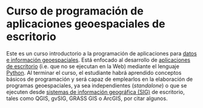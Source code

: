 # Curso de programación de aplicaciones geoespaciales de escritorio

Este es un curso introductorio a la programación de aplicaciones para [datos e información geoespaciales](https://es.wikipedia.org/wiki/Informaci%C3%B3n_geogr%C3%A1fica). Está enfocado al desarrollo de [aplicaciones de escritorio](https://es.wikipedia.org/wiki/Aplicaci%C3%B3n_de_escritorio) (i.e. que no se ejecutan en la Web) mediante el lenguaje [Python](https://www.python.org). Al terminar el curso, el estudiante habrá aprendido conceptos básicos de programación y será capaz de emplearlos en la elaboración de programas geoespaciales, ya sea independientes (_standalone_) o que se ejecuten desde [sistemas de información geográfica (SIG)](https://es.wikipedia.org/wiki/Sistema_de_informaci%C3%B3n_geogr%C3%A1fica) de escritorio, tales como QGIS, gvSIG, GRASS GIS o ArcGIS, por citar algunos.

